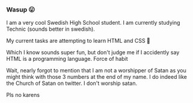 ### Wasup :stuck_out_tongue:

I am a very cool Swedish High School student. I am currently studying Technic (sounds better in swedish).

My current tasks are attempting to learn HTML and CSS :grimacing:

Which I know sounds super fun, but don't judge me if I accidently say HTML is a programming language. Force of habit 

Wait, nearly forgot to mention that I am not a worshipper of Satan as you might think with those 3 numbers at the end of my name. I do indeed like the Church of Satan on twitter. I don't worship satan.

Pls no karens 
